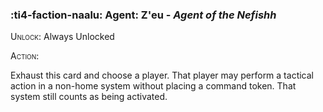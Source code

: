 ### :ti4-faction-naalu: **Agent**: Z'eu - _Agent of the Nefishh_

<span style="font-variant:small-caps;">Unlock</span>: Always Unlocked

<span style="font-variant:small-caps;">Action</span>:

Exhaust this card and choose a player. That player may perform a tactical action in a non-home system without placing a command token. That system still counts as being activated.
